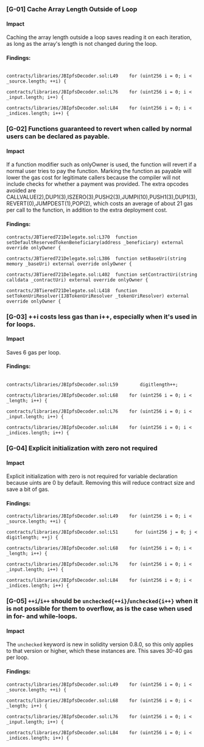 ### [G-01] Cache Array Length Outside of Loop


#### Impact
Caching the array length outside a loop saves reading it on each iteration, as long as the array's length is not changed during the loop.


#### Findings:
```

contracts/libraries/JBIpfsDecoder.sol:L49    for (uint256 i = 0; i < _source.length; ++i) {

contracts/libraries/JBIpfsDecoder.sol:L76    for (uint256 i = 0; i < _input.length; i++) {

contracts/libraries/JBIpfsDecoder.sol:L84    for (uint256 i = 0; i < _indices.length; i++) {

```

### [G-02] Functions guaranteed to revert when called by normal users can be declared as payable.


#### Impact
If a function modifier such as onlyOwner is used, the function will revert if a normal user tries to pay the function. Marking the function as payable will lower the gas cost for legitimate callers because the compiler will not include checks for whether a payment was provided. The extra opcodes avoided are CALLVALUE(2),DUP1(3),ISZERO(3),PUSH2(3),JUMPI(10),PUSH1(3),DUP1(3),REVERT(0),JUMPDEST(1),POP(2), which costs an average of about 21 gas per call to the function, in addition to the extra deployment cost.


#### Findings:
```
contracts/JBTiered721Delegate.sol:L370  function setDefaultReservedTokenBeneficiary(address _beneficiary) external override onlyOwner {

contracts/JBTiered721Delegate.sol:L386  function setBaseUri(string memory _baseUri) external override onlyOwner {

contracts/JBTiered721Delegate.sol:L402  function setContractUri(string calldata _contractUri) external override onlyOwner {

contracts/JBTiered721Delegate.sol:L418  function setTokenUriResolver(IJBTokenUriResolver _tokenUriResolver) external override onlyOwner {

```

### [G-03] ++i costs less gas than i++, especially when it's used in for loops.


#### Impact
Saves 6 gas per loop.


#### Findings:
```

contracts/libraries/JBIpfsDecoder.sol:L59        digitlength++;

contracts/libraries/JBIpfsDecoder.sol:L68    for (uint256 i = 0; i < _length; i++) {

contracts/libraries/JBIpfsDecoder.sol:L76    for (uint256 i = 0; i < _input.length; i++) {

contracts/libraries/JBIpfsDecoder.sol:L84    for (uint256 i = 0; i < _indices.length; i++) {

```

### [G-04] Explicit initialization with zero not required


#### Impact
Explicit initialization with zero is not required for variable declaration because uints are 0 by default. Removing this will reduce contract size and save a bit of gas.


#### Findings:
```
contracts/libraries/JBIpfsDecoder.sol:L49    for (uint256 i = 0; i < _source.length; ++i) {

contracts/libraries/JBIpfsDecoder.sol:L51      for (uint256 j = 0; j < digitlength; ++j) {

contracts/libraries/JBIpfsDecoder.sol:L68    for (uint256 i = 0; i < _length; i++) {

contracts/libraries/JBIpfsDecoder.sol:L76    for (uint256 i = 0; i < _input.length; i++) {

contracts/libraries/JBIpfsDecoder.sol:L84    for (uint256 i = 0; i < _indices.length; i++) {

```

### [G-05] ```++i```/```i++``` should be ```unchecked{++i}```/```unchecked{i++}``` when it is not possible for them to overflow, as is the case when used in for- and while-loops.


#### Impact
The ```unchecked``` keyword is new in solidity version 0.8.0, so this only applies to that version or higher, which these instances are. This saves 30-40 gas per loop.


#### Findings:
```
contracts/libraries/JBIpfsDecoder.sol:L49    for (uint256 i = 0; i < _source.length; ++i) {

contracts/libraries/JBIpfsDecoder.sol:L68    for (uint256 i = 0; i < _length; i++) {

contracts/libraries/JBIpfsDecoder.sol:L76    for (uint256 i = 0; i < _input.length; i++) {

contracts/libraries/JBIpfsDecoder.sol:L84    for (uint256 i = 0; i < _indices.length; i++) {

```
